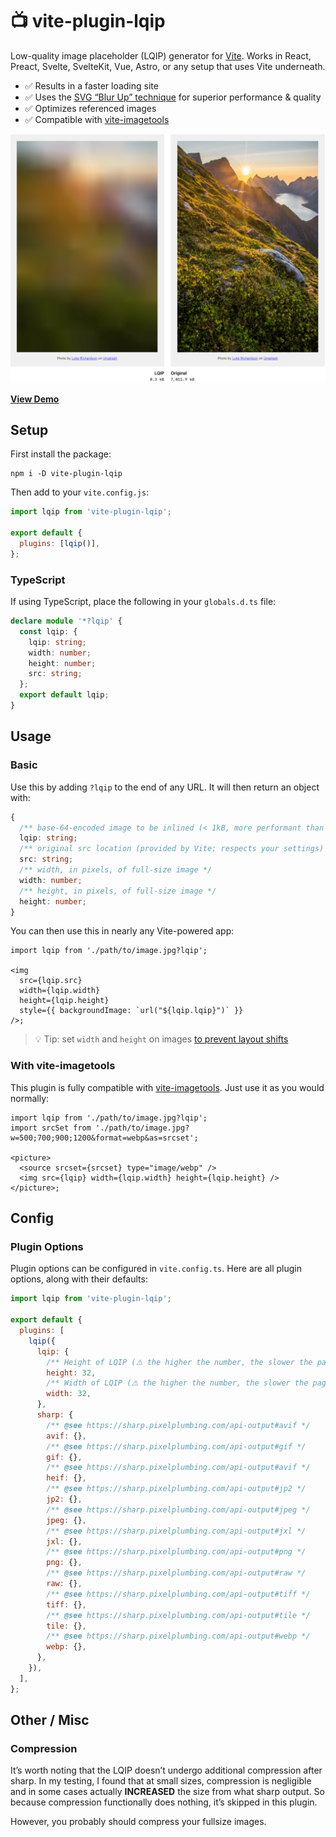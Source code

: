 # 📺 vite-plugin-lqip

Low-quality image placeholder (LQIP) generator for [Vite](https://vitejs.dev/). Works in React, Preact, Svelte, SvelteKit, Vue, Astro, or any setup that uses Vite underneath.

- ✅ Results in a faster loading site
- ✅ Uses the [SVG “Blur Up” technique](https://css-tricks.com/the-blur-up-technique-for-loading-background-images/) for superior performance & quality
- ✅ Optimizes referenced images
- ✅ Compatible with [vite-imagetools](https://github.com/JonasKruckenberg/imagetools)

![](./.github/example-06.png)

**[View Demo](https://vite-plugin-lqip.pages.dev)**

## Setup

First install the package:

```
npm i -D vite-plugin-lqip
```

Then add to your `vite.config.js`:

```js
import lqip from 'vite-plugin-lqip';

export default {
  plugins: [lqip()],
};
```

### TypeScript

If using TypeScript, place the following in your `globals.d.ts` file:

```ts
declare module '*?lqip' {
  const lqip: {
    lqip: string;
    width: number;
    height: number;
    src: string;
  };
  export default lqip;
}
```

## Usage

### Basic

Use this by adding `?lqip` to the end of any URL. It will then return an object with:

```ts
{
  /** base-64-encoded image to be inlined (< 1kB, more performant than an extra network request) */
  lqip: string;
  /** original src location (provided by Vite; respects your settings) */
  src: string;
  /** width, in pixels, of full-size image */
  width: number;
  /** height, in pixels, of full-size image */
  height: number;
}
```

You can then use this in nearly any Vite-powered app:

```tsx
import lqip from './path/to/image.jpg?lqip';

<img
  src={lqip.src}
  width={lqip.width}
  height={lqip.height}
  style={{ backgroundImage: `url("${lqip.lqip}")` }}
/>;
```

> 💡 Tip: set `width` and `height` on images [to prevent layout shifts](https://www.smashingmagazine.com/2020/03/setting-height-width-images-important-again/)

### With vite-imagetools

This plugin is fully compatible with [vite-imagetools](https://github.com/JonasKruckenberg/imagetools). Just use it as you would normally:

```tsx
import lqip from './path/to/image.jpg?lqip';
import srcSet from './path/to/image.jpg?w=500;700;900;1200&format=webp&as=srcset';

<picture>
  <source srcset={srcset} type="image/webp" />
  <img src={lqip} width={lqip.width} height={lqip.height} />
</picture>;
```

## Config

### Plugin Options

Plugin options can be configured in `vite.config.ts`. Here are all plugin options, along with their defaults:

```js
import lqip from 'vite-plugin-lqip';

export default {
  plugins: [
    lqip({
      lqip: {
        /** Height of LQIP (⚠️ the higher the number, the slower the page load!) */
        height: 32,
        /** Width of LQIP (⚠️ the higher the number, the slower the page load!) */
        width: 32,
      },
      sharp: {
        /** @see https://sharp.pixelplumbing.com/api-output#avif */
        avif: {},
        /** @see https://sharp.pixelplumbing.com/api-output#gif */
        gif: {},
        /** @see https://sharp.pixelplumbing.com/api-output#avif */
        heif: {},
        /** @see https://sharp.pixelplumbing.com/api-output#jp2 */
        jp2: {},
        /** @see https://sharp.pixelplumbing.com/api-output#jpeg */
        jpeg: {},
        /** @see https://sharp.pixelplumbing.com/api-output#jxl */
        jxl: {},
        /** @see https://sharp.pixelplumbing.com/api-output#png */
        png: {},
        /** @see https://sharp.pixelplumbing.com/api-output#raw */
        raw: {},
        /** @see https://sharp.pixelplumbing.com/api-output#tiff */
        tiff: {},
        /** @see https://sharp.pixelplumbing.com/api-output#tile */
        tile: {},
        /** @see https://sharp.pixelplumbing.com/api-output#webp */
        webp: {},
      },
    }),
  ],
};
```

## Other / Misc

### Compression

It’s worth noting that the LQIP doesn’t undergo additional compression after sharp. In my testing, I found that at small sizes, compression is negligible and in some cases actually **INCREASED** the size from what sharp output. So because compression functionally does nothing, it’s skipped in this plugin.

However, you probably should compress your fullsize images.
